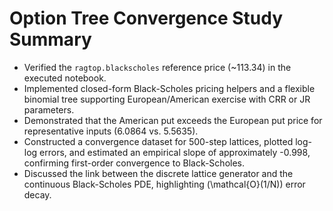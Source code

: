 # Option Tree Convergence Study Summary

- Verified the `ragtop.blackscholes` reference price (~113.34) in the executed notebook.
- Implemented closed-form Black-Scholes pricing helpers and a flexible binomial tree supporting European/American exercise with CRR or JR parameters.
- Demonstrated that the American put exceeds the European put price for representative inputs (6.0864 vs. 5.5635).
- Constructed a convergence dataset for 500-step lattices, plotted log-log errors, and estimated an empirical slope of approximately -0.998, confirming first-order convergence to Black-Scholes.
- Discussed the link between the discrete lattice generator and the continuous Black-Scholes PDE, highlighting \(\mathcal{O}(1/N)\) error decay.
